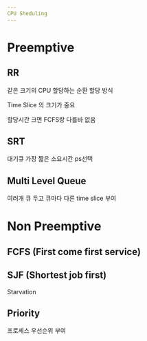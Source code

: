 ```yaml
---
CPU Sheduling
---
```


# Preemptive 

## RR

같은 크기의 CPU 할당하는 순환 할당 방식

Time Slice 의 크기가 중요

할당시간 크면 FCFS랑 다를바 없음

## SRT

대기큐 가장 짧은 소요시간 ps선택

## Multi Level Queue

여러개 큐 두고 큐마다 다른 time slice 부여

# Non Preemptive

## FCFS (First come first service)

## SJF (Shortest job first)

Starvation

## Priority

프로세스 우선순위 부여